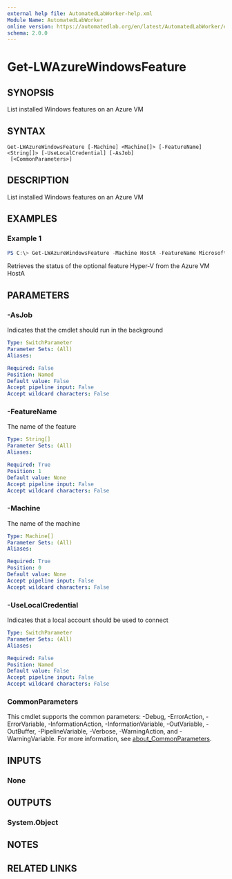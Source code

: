 ```yaml
---
external help file: AutomatedLabWorker-help.xml
Module Name: AutomatedLabWorker
online version: https://automatedlab.org/en/latest/AutomatedLabWorker/en-us/Get-LWAzureWindowsFeature
schema: 2.0.0
---
```


# Get-LWAzureWindowsFeature

## SYNOPSIS
List installed Windows features on an Azure VM

## SYNTAX

```
Get-LWAzureWindowsFeature [-Machine] <Machine[]> [-FeatureName] <String[]> [-UseLocalCredential] [-AsJob]
 [<CommonParameters>]
```

## DESCRIPTION
List installed Windows features on an Azure VM

## EXAMPLES

### Example 1
```powershell
PS C:\> Get-LWAzureWindowsFeature -Machine HostA -FeatureName Microsoft-Hyper-V-All
```

Retrieves the status of the optional feature Hyper-V from the Azure VM HostA

## PARAMETERS

### -AsJob
Indicates that the cmdlet should run in the background

```yaml
Type: SwitchParameter
Parameter Sets: (All)
Aliases:

Required: False
Position: Named
Default value: False
Accept pipeline input: False
Accept wildcard characters: False
```

### -FeatureName
The name of the feature

```yaml
Type: String[]
Parameter Sets: (All)
Aliases:

Required: True
Position: 1
Default value: None
Accept pipeline input: False
Accept wildcard characters: False
```

### -Machine
The name of the machine

```yaml
Type: Machine[]
Parameter Sets: (All)
Aliases:

Required: True
Position: 0
Default value: None
Accept pipeline input: False
Accept wildcard characters: False
```

### -UseLocalCredential
Indicates that a local account should be used to connect

```yaml
Type: SwitchParameter
Parameter Sets: (All)
Aliases:

Required: False
Position: Named
Default value: False
Accept pipeline input: False
Accept wildcard characters: False
```

### CommonParameters
This cmdlet supports the common parameters: -Debug, -ErrorAction, -ErrorVariable, -InformationAction, -InformationVariable, -OutVariable, -OutBuffer, -PipelineVariable, -Verbose, -WarningAction, and -WarningVariable. For more information, see [about_CommonParameters](http://go.microsoft.com/fwlink/?LinkID=113216).

## INPUTS

### None
## OUTPUTS

### System.Object
## NOTES

## RELATED LINKS

